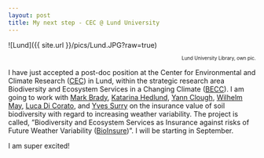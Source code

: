 ```yaml
---
layout: post
title: My next step - CEC @ Lund University
---
```


![Lund]({{ site.url }}/pics/Lund.JPG?raw=true)
<p style="text-align: right;"><sub><sup>Lund University Library, own pic.</sup></sub></p>

I have just accepted a post-doc position at the Center for Environmental and Climate Research ([CEC](https://www.cec.lu.se/about-cec)) in Lund, within the strategic research area Biodiversity and Ecosystem Services in a Changing Climate ([BECC](https://www.becc.lu.se)). I am going to work with [Mark Brady](https://www.agrifood.se/engstaffDetail.aspx?fKeyID=3), [Katarina Hedlund](https://www.biology.lu.se/katarina-hedlund), [Yann Clough](https://yannclough.weebly.com/), [Wilhelm May](https://www.cec.lu.se/wilhelm-may), [Luca Di Corato](https://sites.google.com/site/ekonluca/), and [Yves Surry](https://www.researchgate.net/profile/Yves_Surry) on the insurance value of soil biodiversity with regard to increasing weather variability. The project is called, ”Biodiversity and Ecosystem Services as Insurance against risks of Future Weather Variability ([BioInsure](https://www.agrifood.se/engproject.aspx?fKeyID=175))”. I will be starting in September.

I am super excited!
